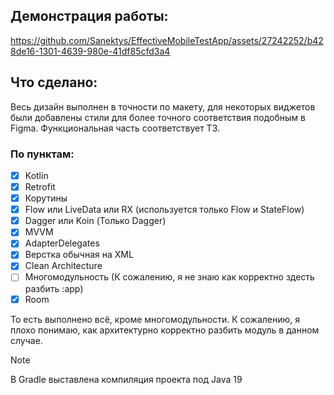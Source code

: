 ## Демонстрация работы:
https://github.com/Sanektys/EffectiveMobileTestApp/assets/27242252/b428de16-1301-4639-980e-41df85cfd3a4

## Что сделано:
Весь дизайн выполнен в точности по макету, для некоторых виджетов были добавлены стили для более точного соответствия подобным в Figma.
Функциональная часть соответствует ТЗ.

### По пунктам:
- [x] Kotlin 
- [x] Retrofit
- [x] Корутины
- [x] ﻿Flow или LiveData или RX (используется только Flow и StateFlow)
- [x] ﻿﻿Dagger или Koin (Только Dagger)
- [x] ﻿﻿MVVM
- [x] ﻿﻿AdapterDelegates
- [x] Верстка обычная на XML
- [x] Clean Architecture
- [ ] Многомодульность (К сожалению, я не знаю как корректно здесть разбить :app)
- [x] Room

То есть выполнено всё, кроме многомодульности. К сожалению, я плохо понимаю, как архитектурно корректно разбить модуль в данном случае.

> [!NOTE]
> В Gradle выставлена компиляция проекта под Java 19
